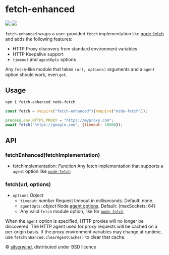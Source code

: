 # fetch-enhanced
[![](https://img.shields.io/npm/v/fetch-enhanced.svg?style=flat)](https://www.npmjs.org/package/fetch-enhanced) [![](https://img.shields.io/npm/dm/fetch-enhanced.svg)](https://www.npmjs.org/package/fetch-enhanced)

`fetch-enhanced` wraps a user-provided `fetch` implementation like [node-fetch](https://github.com/node-fetch/node-fetch) and adds the following features:

- HTTP Proxy discovery from standard environment variables
- HTTP Keepalive support
- `timeout` and `agentOpts` options

Any `fetch`-like module that takes `(url, options)` arguments and a `agent` option should work, even `got`.

## Usage

```bash
npm i fetch-enhanced node-fetch
```
```js
const fetch = require("fetch-enhanced")(require("node-fetch"));

process.env.HTTPS_PROXY = "https://myproxy.com";
await fetch("https://google.com", {timeout: 10000});
```

## API
### fetchEnhanced(fetchImplementation)

- fetchImplementation: *Function* Any fetch implementation that supports a `agent` option like [`node-fetch`](https://github.com/node-fetch/node-fetch)

### fetch(url, options)

- `options` *Object*
  - `timeout`: *number* Request timeout in milliseconds. Default: none.
  - `agentOpts`: *object* Node [agent options](https://nodejs.org/api/http.html#http_new_agent_options). Default: {maxSockets: 64}
  - Any valid `fetch` module option, like for [`node-fetch`](https://github.com/node-fetch/node-fetch#options)

When the `agent` option is specified, HTTP proxies will no longer be discovered. The HTTP agent used for proxy requests will be cached on a per-origin basis. If the proxy environment variables may change at runtime, use `fetchEnhanced.clearAgentCache()` to clear that cache.

© [silverwind](https://github.com/silverwind), distributed under BSD licence
